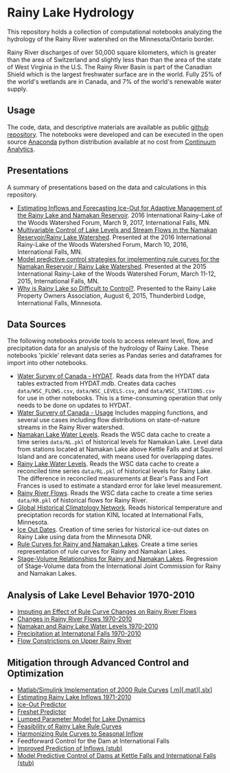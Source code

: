 # Rainy Lake Hydrology

This repository holds a collection of computational notebooks analyzing the hydrology of the Rainy River watershed on the Minnesota/Ontario border. 

Rainy River discharges of over 50,000 square kilometers, which is greater than the area of Switzerland and slightly less than than the area of the state of West Virginia in the U.S. The Rainy River Basin is part of the Canadian Shield which is the largest freshwater surface are in the world. Fully 25% of the world's wetlands are in Canada, and 7% of the world's renewable water supply.

## Usage

The code, data, and descriptive materials are available as public [github repository](https://github.com/jckantor/Rainy-Lake-Hydrology). The notebooks were developed and can be executed in the open source [Anaconda](https://www.continuum.io/downloads) python distribution available at no cost from [Continuum Analytics](https://www.continuum.io/).

## Presentations

A summary of presentations based on the data and calculations in this repository. 

* [Estimating Inflows and Forecasting Ice-Out for Adaptive Management of the Rainy Lake and Namakan Reservoir](https://docs.google.com/presentation/d/1Sb2jcpGald0PixVG0X6MljYXRJnRvAKkBgfKyz9ogbE/pub?start=false&loop=false&delayms=3000&slide=id.g161129bc08_1_1909). 2016 International Rainy-Lake of the Woods Watershed Forum, March 9, 2017, International Falls, MN.
* [Multivariable Control of Lake Levels and Stream Flows in the Namakan Reservoir/Rainy Lake Watershed](https://github.com/jckantor/Rainy-Lake-Hydrology/blob/master/presentations/Watershed%20Forum%202016/Watershed_Forum_2016_Slides.pdf). Presented at the 2016 International Rainy-Lake of the Woods Watershed Forum, March 10, 2016, International Falls, MN.
* [Model predictive control strategies for implementing rule curves for the Namakan Reservoir / Rainy Lake Watershed](https://github.com/jckantor/Rainy-Lake-Hydrology/blob/master/presentations/Watershed%20Forum%202015/Watershed_Forum_2015_Slides.pdf). Presented at the 2015 International Rainy-Lake of the Woods Watershed Forum, March 11-12, 2015, International Falls, MN.
* [Why is Rainy Lake so Difficult to Control?](https://github.com/jckantor/Rainy-Lake-Hydrology/blob/master/presentations/RLPOA%20Open%20House%202015%20Fort%20Frances/RLPOA_Open_House_2015_Slides.pdf). Presented to the Rainy Lake Property Owners Association, August 6, 2015, Thunderbird Lodge, International Falls, Minnesota.

## Data Sources

The following notebooks provide tools to access relevant level, flow, and precipitation data for an analysis of the hydrology of Rainy Lake. These notebooks 'pickle' relevant data series as Pandas series and dataframes for import into other notebooks.

* [Water Survey of Canada - HYDAT](notebooks/Water_Survey_of_Canada%20-%20HYDAT.ipynb). Reads data from the HYDAT data tables extracted from HYDAT.mdb. Creates data caches `data/WSC_FLOWS.csv`, `data/WSC_LEVELS.csv`, and `data/WSC_STATIONS.csv` for use in other notebooks. This is a time-consuming operation that only needs to be done on updates to HYDAT.
* [Water Survery of Canada - Usage](notebooks/Water_Survey_of_Canada%20-%20Usage.ipynb) Includes mapping functions, and several use cases including flow distributions on state-of-nature streams in the Rainy River watershed.
* [Namakan Lake Water Levels](notebooks/Namakan_Lake_Water_Levels.ipynb). Reads the WSC data cache to create a time series `data/NL.pkl` of historical levels for Namakan Lake. Level data from stations located at Namakan Lake above Kettle Falls and at Squirrel Island and are concatenated, with means used for overlapping dates.
* [Rainy Lake Water Levels](notebooks/Rainy_Lake_Water_Levels.ipynb). Reads the WSC data cache to create a reconciled time series `data/RL.pkl` of historical levels for Rainy Lake.  The difference in reconciled measurements at Bear's Pass and Fort Frances is used to estimate a standard error for lake level measurement.
* [Rainy River Flows](notebooks/Rainy_River_Flows.ipynb). Reads the WSC data cache to create a time series `data/RR.pkl` of historical flows for Rainy River.  
* [Global Historical Climatology Network](notebooks/Global_Historical_Climatology_Network.ipynb). Reads historical temperature and preciptation records for station KINL located at International Falls, Minnesota.
* [Ice Out Dates](notebooks/Ice_Out_Dates.ipynb). Creation of time series for historical ice-out dates on Rainy Lake using data from the Minnesota DNR.
* [Rule Curves for Rainy and Namakan Lakes](notebooks/Rule_Curves_for_Rainy_and_Namakan_Lakes.ipynb). Create a time series representation of rule curves for Rainy and Namakan Lakes.
* [Stage-Volume Relationships for Rainy and Namakan Lakes](notebooks/Stage-Volume_Relationships.ipynb). Regression of Stage-Volume data from the International Joint Commission for Rainy and Namakan Lakes.

## Analysis of Lake Level Behavior 1970-2010

* [Imputing an Effect of Rule Curve Changes on Rainy River Flows](notebooks/Imputing_an_Effect_of_Rule_Curve_Changes_on_Rainy_River_Flows.ipynb)
* [Changes in Rainy River Flows 1970-2010](notebooks/Changes_in_Rainy_River_Flows_1970-2010.ipynb)
* [Namakan and Rainy Lake Water Levels 1970-2010](notebooks/Namakan_and_Rainy_Lake_Water_Levels_1970-2010.ipynb)
* [Precipitation at Internatonal Falls 1970-2010](notebooks/Precipitation_at_International_Falls_1970-2010.ipynb)
* [Flow Constrictions on Upper Rainy River](notebooks/Flow_Constrictions_on_Upper_Rainy_River.ipynb)

## Mitigation through Advanced Control and Optimization ###

* [Matlab/Simulink Implementation of 2000 Rule Curves](matlab/Rainy_Lake_Simulation_Model.pdf) [[.m](https://github.com/jckantor/Rainy-Lake-Hydrology/blob/master/Rainy_Lake_Simulation_Model_Script.m)][[.mat](http://jckantor.github.io/Rainy-Lake-Hydrology/pdf/Rainy)][[.slx](https://github.com/jckantor/Rainy-Lake-Hydrology/blob/master/Rainy_Lake_Simulation_Model.slx)]
* [Estimating Rainy Lake Inflows 1971-2010](notebooks/Estimating_Rainy_Lake_Inflows_1971-2010.ipynb)
* [Ice-Out Predictor](notebooks/Ice_Out_Predictor_for_Rainy_Lake.ipynb)
* [Freshet Predictor](notebooks/Freshet_Predictor_for_Rainy_Lake.ipynb)
* [Lumped Parameter Model for Lake Dynamics](notebooks/Lumped_Parameter_Model_for_Lake_Dynamics.ipynb)
* [Feasibility of Rainy Lake Rule Curves](notebooks/Feasibility_of_Rainy_Lake_Rule_Curves.ipynb)
* [Harmonizing Rule Curves to Seasonal Inflow](notebooks/Harmonizing_Rule_Curves_to_Seasonal_Inflows.ipynb)
* Feedforward Control for the Dam at International Falls
* [Improved Prediction of Inflows (stub)](notebooks/Improved_Prediction_of_Inflows.ipynb)
* [Model Predictive Control of Dams at Kettle Falls and International Falls (stub)](notebooks/Model_Predictive_Control_of_Dams_at_Kettle_Falls_and_International_Falls.ipynb)